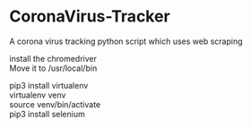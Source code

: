 # CoronaVirus-Tracker

A corona virus tracking python script which uses web scraping

install the chromedriver<br>
Move it to /usr/local/bin

pip3 install virtualenv<br>
virtualenv venv<br>
source venv/bin/activate<br>
pip3 install selenium
